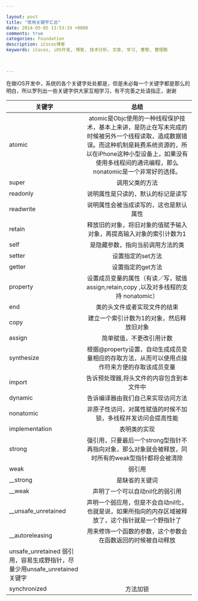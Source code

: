 ```yaml
---

layout: post
title: "常用关键字汇总"
date: 2014-05-05 13:53:19 +0800
comments: true
categories: Foundation
description: iCocos博客
keywords: iCocos, iOS开发, 博客, 技术分析, 文章, 学习, 曹黎, 曹理鹏

 

--- 
```


在做iOS开发中，系统的各个关键字处处都是，但是未必每一个关键字都是那么的明白，所以罗列出一些关键字供大家互相学习，有不完善之处请指正，谢谢




<!--more-->





| 关键字 | 总结|
| ------------- |:-----------:|
| atomic	| atomic是Objc使用的一种线程保护技术，基本上来讲，是防止在写未完成的时候被另外一个线程读取，造成数据错误。而这种机制是耗费系统资源的，所以在iPhone这种小型设备上，如果没有使用多线程间的通讯编程，那么nonatomic是一个非常好的选择。| 
| super	| 调用父类的方法| 
| readonly	| 说明属性是只读的，默认的标记是读写| 
| readwrite	| 说明属性会被当成读写的，这也是默认属性| 
| retain	| 释放旧的对象，将旧对象的值赋予输入对象，再提高输入对象的索引计数为1| 
| self| 	是隐藏参数，指向当前调用方法的类| 
| setter	| 设置指定的set方法| 
| getter	| 设置指定的get方法| 
| property| 	设置成员变量的属性（有读／写，赋值assign,retain,copy ,以及对多线程的支持 nonatomic）| 
| end	| 类的头文件或者实现文件的结束| 
| copy| 	建立一个索引计数为1的对象，然后释放旧对象 | 
| assign	| 简单赋值，不更改引用计数| 
| synthesize	| 根据@property设置，自动生成成员变量相应的存取方法，从而可以使用点操作符来方便的存取该成员变量| 
| import	| 告诉预处理器,将头文件的内容包含到本文件中| 
| dynamic	| 告诉编译器由我们自己来实现访问方法| 
| nonatomic	| 非原子性访问，对属性赋值的时候不加锁，多线程并发访问会提高性能| 
| implementation| 	表明类的实现| 
| strong	| 强引用，只要最后一个strong型指针不再指向对象，那么对象就会被释放，同时所有的weak型指针都将会被清除| 
| weak	| 弱引用| 
| __strong	| 是缺省的关键词| 
| __weak	| 声明了一个可以自动nil化的弱引用| 
| __unsafe_unretained| 	声明一个弱应用，但是不会自动nil化，也就是说，如果所指向的内存区域被释放了，这个指针就是一个野指针了| 
| __autoreleasing	| 用来修饰一个函数的参数，这个参数会在函数返回的时候被自动释放| 
| unsafe_unretained	弱引用，容易生成野指针，尽量少用unsafe_unretained关键字| 
| synchronized	| 方法加锁| 
 